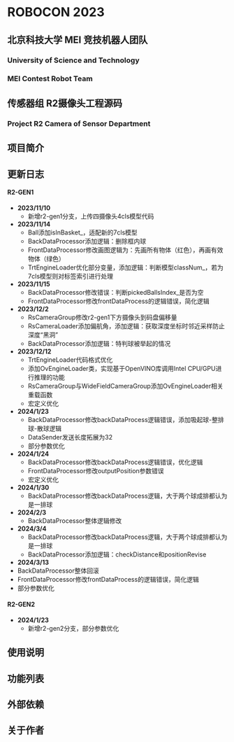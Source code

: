 # ROBOCON 2023

## 北京科技大学 MEI 竞技机器人团队

### University of Science and Technology

### MEI Contest Robot Team

## 传感器组 R2摄像头工程源码

### Project R2 Camera of Sensor Department

## 项目简介

## 更新日志

#### R2-GEN1

* **2023/11/10**
  * 新增r2-gen1分支，上传四摄像头4cls模型代码
* **2023/11/14**
  * Ball添加isInBasket_，适配新的7cls模型
  * BackDataProcessor添加逻辑：删除框内球
  * FrontDataProcessor修改画图逻辑为：先画所有物体（红色），再画有效物体（绿色）
  * TrtEngineLoader优化部分变量，添加逻辑：判断模型classNum_，若为7cls模型则对标签索引进行处理
* **2023/11/15**
  * BackDataProcessor修改错误：判断pickedBallsIndex_是否为空
  * FrontDataProcessor修改frontDataProcess的逻辑错误，简化逻辑
* **2023/12/2**
  * RsCameraGroup修改r2-gen1下方摄像头到码盘偏移量
  * RsCameraLoader添加偏航角，添加逻辑：获取深度坐标时邻近采样防止深度“黑洞”
  * BackDataProcessor添加逻辑：特判球被举起的情况
* **2023/12/12**
  * TrtEngineLoader代码格式优化
  * 添加OvEngineLoader类，实现基于OpenVINO库调用Intel CPU/GPU进行推理的功能
  * RsCameraGroup与WideFieldCameraGroup添加OvEngineLoader相关重载函数
  * 宏定义优化
* **2024/1/23**
  * BackDataProcessor修改backDataProcess逻辑错误，添加吸起球-整排球-散球逻辑
  * DataSender发送长度拓展为32
  * 部分参数优化
* **2024/1/24**
  * BackDataProcessor修改backDataProcess逻辑错误，优化逻辑
  * FrontDataProcessor修改outputPosition参数错误
  * 宏定义优化
* **2024/1/30**
  * BackDataProcessor修改backDataProcess逻辑，大于两个球成排都认为是一排球
* **2024/2/3**
  * BackDataProcessor整体逻辑修改
* **2024/3/4**
  * BackDataProcessor修改backDataProcess逻辑，大于两个球成排都认为是一排球
  * BackDataProcessor添加逻辑：checkDistance和positionRevise
* **2024/3/13**
* BackDataProcessor整体回滚
* FrontDataProcessor修改frontDataProcess的逻辑错误，简化逻辑
* 部分参数优化

#### R2-GEN2

* **2024/1/23**
  * 新增r2-gen2分支，部分参数优化

## 使用说明

## 功能列表

## 外部依赖

## 关于作者